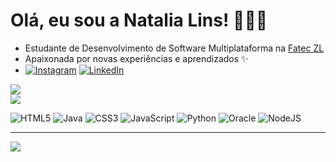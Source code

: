 # Olá, eu sou a Natalia Lins! 👩🏻‍💻
- Estudante de Desenvolvimento de Software Multiplataforma na [Fatec ZL](https://fateczl.cps.sp.gov.br/desenvolvimento-de-software-multiplataforma/) </br>
- Apaixonada por novas experiências e aprendizados ✨ </br>
- [![Instagram](https://img.shields.io/badge/Instagram-%23E4405F.svg?logo=Instagram&logoColor=white)](https://instagram.com/natalialins__) [![LinkedIn](https://img.shields.io/badge/LinkedIn-%230077B5.svg?logo=linkedin&logoColor=white)](https://linkedin.com/in/natalia-lins-ramirez) 

![](https://nirzak-streak-stats.vercel.app/?user=natalia-lins&theme=dracula&hide_border=true)<br/>
![](https://github-readme-stats.vercel.app/api/top-langs/?username=natalia-lins&theme=dracula&hide_border=true&include_all_commits=false&count_private=false&layout=compact)

![HTML5](https://img.shields.io/badge/html5-%23E34F26.svg?style=flat&logo=html5&logoColor=white) ![Java](https://img.shields.io/badge/java-%23ED8B00.svg?style=flat&logo=openjdk&logoColor=white) ![CSS3](https://img.shields.io/badge/css3-%231572B6.svg?style=flat&logo=css3&logoColor=white) ![JavaScript](https://img.shields.io/badge/javascript-%23323330.svg?style=flat&logo=javascript&logoColor=%23F7DF1E) ![Python](https://img.shields.io/badge/python-3670A0?style=flat&logo=python&logoColor=ffdd54) ![Oracle](https://img.shields.io/badge/Oracle-F80000?style=flat&logo=oracle&logoColor=white) ![NodeJS](https://img.shields.io/badge/node.js-6DA55F?style=flat&logo=node.js&logoColor=white)




---
[![](https://visitcount.itsvg.in/api?id=natalia-lins&icon=0&color=0)](https://visitcount.itsvg.in)

<!-- Proudly created with GPRM ( https://gprm.itsvg.in ) -->
